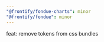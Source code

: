 ```yaml
---
"@frontify/fondue-charts": minor
"@frontify/fondue": minor
---
```


feat: remove tokens from css bundles
